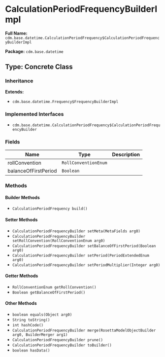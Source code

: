 # CalculationPeriodFrequencyBuilderImpl

**Full Name:** `cdm.base.datetime.CalculationPeriodFrequency$CalculationPeriodFrequencyBuilderImpl`

**Package:** `cdm.base.datetime`

## Type: Concrete Class

### Inheritance

**Extends:**
- `cdm.base.datetime.Frequency$FrequencyBuilderImpl`

### Implemented Interfaces

- `cdm.base.datetime.CalculationPeriodFrequency$CalculationPeriodFrequencyBuilder`

### Fields

| Name | Type | Description |
|------|------|-------------|
| rollConvention | `RollConventionEnum` |  |
| balanceOfFirstPeriod | `Boolean` |  |

### Methods

#### Builder Methods

- `CalculationPeriodFrequency build()`

#### Setter Methods

- `CalculationPeriodFrequencyBuilder setMeta(MetaFields arg0)`
- `CalculationPeriodFrequencyBuilder setRollConvention(RollConventionEnum arg0)`
- `CalculationPeriodFrequencyBuilder setBalanceOfFirstPeriod(Boolean arg0)`
- `CalculationPeriodFrequencyBuilder setPeriod(PeriodExtendedEnum arg0)`
- `CalculationPeriodFrequencyBuilder setPeriodMultiplier(Integer arg0)`

#### Getter Methods

- `RollConventionEnum getRollConvention()`
- `Boolean getBalanceOfFirstPeriod()`

#### Other Methods

- `boolean equals(Object arg0)`
- `String toString()`
- `int hashCode()`
- `CalculationPeriodFrequencyBuilder merge(RosettaModelObjectBuilder arg0, BuilderMerger arg1)`
- `CalculationPeriodFrequencyBuilder prune()`
- `CalculationPeriodFrequencyBuilder toBuilder()`
- `boolean hasData()`

